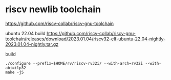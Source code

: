 

# riscv newlib toolchain

https://github.com/riscv-collab/riscv-gnu-toolchain

ubuntu 22.04 build
https://github.com/riscv-collab/riscv-gnu-toolchain/releases/download/2023.01.04/riscv32-elf-ubuntu-22.04-nightly-2023.01.04-nightly.tar.gz

build

```
./configure --prefix=$HOME/rv/riscv-rv32i/ --with-arch=rv32i --with-abi=ilp32
make -j5
```
